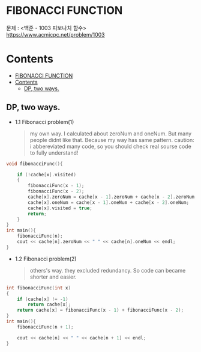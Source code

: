 # FIBONACCI FUNCTION

문제 : <백준 - 1003 피보나치 함수> <br/>
<https://www.acmicpc.net/problem/1003>

# Contents

- [FIBONACCI FUNCTION](#fibonacci-function)
- [Contents](#contents)
  - [DP, two ways.](#dp-two-ways)

## DP, two ways.

- 1.1 Fibonacci problem(1)</br>
  > my own way. I calculated about zeroNum and oneNum. But many people didnt like that. Because my way has same pattern.
  > caution: i abbereviated many code, so you should check real sourse code to fully understand!

```C++
void fibonacciFunc(){

    if (!cache[x].visited)
    {
        fibonacciFunc(x - 1);
        fibonacciFunc(x - 2);
        cache[x].zeroNum = cache[x - 1].zeroNum + cache[x - 2].zeroNum;
        cache[x].oneNum = cache[x - 1].oneNum + cache[x - 2].oneNum;
        cache[x].visited = true;
        return;
    }
}
int main(){
    fibonacciFunc(n);
    cout << cache[n].zeroNum << " " << cache[n].oneNum << endl;
}
```

- 1.2 Fibonacci problem(2)</br>
  > others's way. they excluded redundancy. So code can became shorter and easier.

```C++
int fibonacciFunc(int x)
{
    if (cache[x] != -1)
        return cache[x];
    return cache[x] = fibonacciFunc(x - 1) + fibonacciFunc(x - 2);
}
int main(){
    fibonacciFunc(n + 1);

    cout << cache[n] << " " << cache[n + 1] << endl;
}
```
